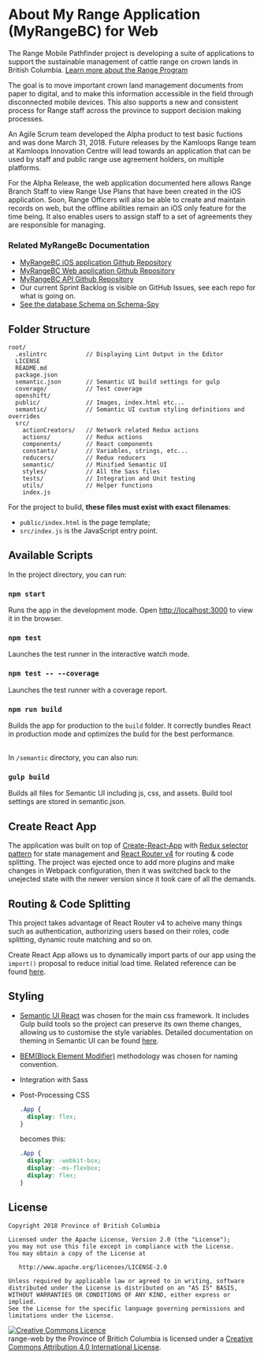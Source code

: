 # About My Range Application (MyRangeBC) for Web

The Range Mobile Pathfinder project is developing a suite of applications to support the sustainable management of cattle range on crown lands in British Columbia. [Learn more about the Range Program](https://www.for.gov.bc.ca/hra/)

The goal is to move important crown land management documents from paper to digital, and to make this information accessible in the field through disconnected mobile devices. This also supports a new and consistent process for Range staff across the province to support decision making processes.

An Agile Scrum team developed the Alpha product to test basic fuctions and was done March 31, 2018. Future releases by the Kamloops Range team at Kamloops Innovation Centre will lead towards an application that can be used by staff and public range use agreement holders, on multiple platforms.

For the Alpha Release, the web application documented here allows Range Branch Staff to view Range Use Plans that have been created in the iOS application. Soon, Range Officers will also be able to create and maintain records on web, but the offline abilities remain an iOS only feature for the time being. It also enables users to assign staff to a set of agreements they are responsible for managing.

### Related MyRangeBc Documentation

- [MyRangeBC iOS application Github Repository](https://github.com/bcgov/range-ios)
- [MyRangeBC Web application Github Repository](https://github.com/bcgov/range-web)
- [MyRangeBC API Github Repository](https://github.com/bcgov/range-api)
- Our current Sprint Backlog is visible on GitHub Issues, see each repo for what is going on.
- [See the database Schema on Schema-Spy](http://schema-spy-range-myra-dev.pathfinder.gov.bc.ca/)

## Folder Structure

```
root/
  .eslintrc           // Displaying Lint Output in the Editor
  LICENSE
  README.md
  package.json
  semantic.json       // Semantic UI build settings for gulp
  coverage/           // Test coverage
  openshift/
  public/             // Images, index.html etc...
  semantic/           // Semantic UI custum styling definitions and overrides
  src/
    actionCreators/   // Network related Redux actions
    actions/          // Redux actions
    components/       // React components
    constants/        // Variables, strings, etc...
    reducers/         // Redux reducers
    semantic/         // Minified Semantic UI
    styles/           // All the Sass files
    tests/            // Integration and Unit testing
    utils/            // Helper functions
    index.js
```

For the project to build, **these files must exist with exact filenames**:

- `public/index.html` is the page template;
- `src/index.js` is the JavaScript entry point.

## Available Scripts

In the project directory, you can run:

### `npm start`

Runs the app in the development mode.
Open [http://localhost:3000](http://localhost:3000) to view it in the browser.

### `npm test`

Launches the test runner in the interactive watch mode.<br>

### `npm test -- --coverage`

Launches the test runner with a coverage report.<br>

### `npm run build`

Builds the app for production to the `build` folder.
It correctly bundles React in production mode and optimizes the build for the best performance.<br><br>

In `/semantic` directory, you can also run:

### `gulp build`

Builds all files for Semantic UI including js, css, and assets. Build tool settings are stored in semantic.json.

## Create React App

The application was built on top of [Create-React-App](https://github.com/facebook/create-react-app) with [Redux selector pattern](https://github.com/markerikson/react-redux-links/blob/master/redux-reducers-selectors.md#selectors) for state management and [React Router v4](https://github.com/ReactTraining/react-router) for routing & code splitting. The project was ejected once to add more plugins and make changes in Webpack configuration, then it was switched back to the unejected state with the newer version since it took care of all the demands.

## Routing & Code Splitting

This project takes advantage of React Router v4 to acheive many things such as authentication, authorizing users based on their roles, code splitting, dynamic route matching and so on.

Create React App allows us to dynamically import parts of our app using the `import()` proposal to reduce initial load time. Related reference can be found [here](https://serverless-stack.com/chapters/code-splitting-in-create-react-app.html).

## Styling

- [Semantic UI React](https://react.semantic-ui.com/usage) was chosen for the main css framework. It includes Gulp build tools so the project can preserve its own theme changes, allowing us to customise the style variables. Detailed documentation on theming in Semantic UI can be found [here](http://learnsemantic.com/developing/customizing.html).

- [BEM(Block Element Modifier)](http://getbem.com/introduction) methodology was chosen for naming convention.

- Integration with Sass

- Post-Processing CSS

  ```css
  .App {
    display: flex;
  }
  ```

  becomes this:

  ```css
  .App {
    display: -webkit-box;
    display: -ms-flexbox;
    display: flex;
  }
  ```

## License

    Copyright 2018 Province of British Columbia

    Licensed under the Apache License, Version 2.0 (the "License");
    you may not use this file except in compliance with the License.
    You may obtain a copy of the License at

       http://www.apache.org/licenses/LICENSE-2.0

    Unless required by applicable law or agreed to in writing, software
    distributed under the License is distributed on an "AS IS" BASIS,
    WITHOUT WARRANTIES OR CONDITIONS OF ANY KIND, either express or implied.
    See the License for the specific language governing permissions and
    limitations under the License.

<a rel="license" href="http://creativecommons.org/licenses/by/4.0/"><img alt="Creative Commons Licence" style="border-width:0" src="https://i.creativecommons.org/l/by/4.0/80x15.png" /></a><br /><span xmlns:dct="http://purl.org/dc/terms/" property="dct:title">range-web</span> by <span xmlns:cc="http://creativecommons.org/ns#" property="cc:attributionName">the Province of Britich Columbia</span> is licensed under a <a rel="license" href="http://creativecommons.org/licenses/by/4.0/">Creative Commons Attribution 4.0 International License</a>.
